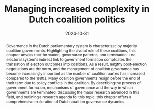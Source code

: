 ---
abstract: >-
  Governance in the Dutch parliamentary system is characterized by majority coalition governments. Highlighting the pivotal role of these coalitions, this chapter unveils their formation, governance patterns, and termination. The electoral system's indirect link to government formation complicates the translation of election outcomes into coalitions. As a result, lengthy post-election negotiations are the norm, and the management of coalition governance has become increasingly important as the number of coalition parties has increased compared to the 1980s. Many coalition governments resign before the end of their term due to policy conflicts in the coalition. By describing the process of government formation, mechanisms of governance and the way in which governments are terminated, discussing the major research advanced in this field, and outlining a research agenda for this topic, this chapter offers a comprehensive exploration of Dutch coalition governance dynamics.
authors:
  - admin
  - Arco Timmermans
date: '2024-10-31'
math: false
publication: 'In: De Lange, S. Louwerse, T.,  ''t Hart, P. & Van Ham, C. (Eds.) *The Oxford Handbook of Dutch Politics*. Oxford University Press, pp. 475-494'
title: Managing increased complexity in Dutch coalition politics 
doi: 10.1093/oxfordhb/9780198875499.013.28
selected: true
featured: true
projects: ['dutch-politics']
publication_types:
  - '6'
links:
  - name: Google Books
    url: 'https://books.google.nl/books?id=E28lEQAAQBAJ&lpg=PA1&ots=bGaWv_yaiJ&lr&hl=nl&pg=PP1#v=onepage&q&f=false'
  - name: Publisher's website
    url: 'https://global.oup.com/academic/product/the-oxford-handbook-of-dutch-politics-9780198875499?q=the%20oxford%20handbook%20of%20dutch%20politics&cc=nl&lang=en'
image:
  placement: 1
  width: 50
  caption: "Cover"
  focal_point: "Right"
  preview_only: false
---
